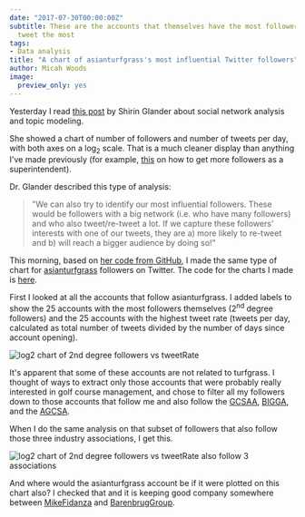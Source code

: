 ```yaml
---
date: "2017-07-30T00:00:00Z"
subtitle: These are the accounts that themselves have the most followers and that
  tweet the most
tags:
- Data analysis
title: "A chart of asianturfgrass's most influential Twitter followers"
author: Micah Woods
image:
  preview_only: yes
---
```


Yesterday I read [this post](https://blog.codecentric.de/en/2017/07/combining-social-network-analysis-topic-modeling-characterize-codecentrics-twitter-friends-followers/) by Shirin Glander about social network analysis and topic modeling. 

She showed a chart of number of followers and number of tweets per day, with both axes on a log<sub>2</sub> scale. That is a much cleaner display than anything I've made previously (for example, [this](http://www.asianturfgrass.com/2017-07-12-more-followers-as-supt-suggestion/) on how to get more followers as a superintendent). 

Dr. Glander described this type of analysis:

> "We can also try to identify our most influential followers. These would be followers with a big network (i.e. who have many followers) and who also tweet/re-tweet a lot. If we capture these followers’ interests with one of our tweets, they are a) more likely to re-tweet and b) will reach a bigger audience by doing so!"

This morning, based on [her code from GitHub](https://github.com/ShirinG/blog_posts_prep/blob/master/twitter/twitter_codecentric.Rmd), I made the same type of chart for [asianturfgrass](https://twitter.com/asianturfgrass) followers on Twitter. The code for the charts I made is [here](https://gist.github.com/micahwoods/ba86d8779e087cc1c91ba2078ec7c425).

First I looked at all the accounts that follow asianturfgrass. I added labels to show the 25 accounts with the most followers themselves (2<sup>nd</sup> degree followers) and the 25 accounts with the highest tweet rate (tweets per day, calculated as total number of tweets divided by the number of days since account opening).

![log2 chart of 2nd degree followers vs tweetRate](atc_followers.svg)

It's apparent that some of these accounts are not related to turfgrass. I thought of ways to extract only those accounts that were probably really interested in golf course management, and chose to filter all my followers down to those accounts that follow me and also follow the [GCSAA](https://twitter.com/GCSAA), [BIGGA](https://twitter.com/BIGGALtd), and the [AGCSA](https://twitter.com/AGCSA2).

When I do the same analysis on that subset of followers that also follow those three industry associations, I get this.

![log2 chart of 2nd degree followers vs tweetRate also follow 3 associations](atc_followers_assoc.svg)

And where would the asianturfgrass account be if it were plotted on this chart also? I checked that and it is keeping good company somewhere between [MikeFidanza](https://twitter.com/MikeFidanza) and [BarenbrugGroup](https://twitter.com/BarenbrugGroup).
